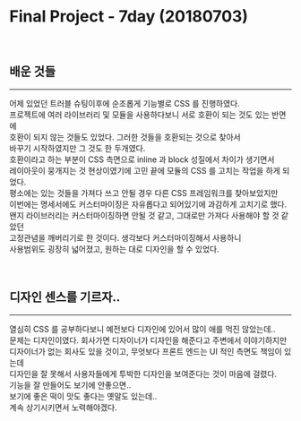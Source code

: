 # Final Project - 7day (20180703)

<br>

## 배운 것들

---

어제 있었던 트러블 슈팅이후에 순조롭게 기능별로 CSS 를 진행하였다.<br>
프로젝트에 여러 라이브러리 및 모듈을 사용하다보니 서로 호환이 되는 것도 있는 반면에<br>
호환이 되지 않는 것들도 있었다. 그러한 것들을 호환되는 것으로 찾아서<br>
바꾸기 시작하였지만 그 것도 한 두개였다.<br>
호환이라고 하는 부분이 CSS 측면으로 inline 과 block 성질에서 차이가 생기면서<br>
레이아웃이 뭉개지는 것 현상이였기에 고민 끝에 모듈의 CSS 를 고치는 작업을 하게 되었다.<br>
평소에는 있는 것들을 가져다 쓰고 안될 경우 다른 CSS 프레임워크를 찾아보았지만<br>
이번에는 명세서에도 커스터마이징은 자유롭다고 되어있기에 과감하게 고치기로 했다.<br>
왠지 라이브러리는 커스터마이징하면 안될 것 같고, 그대로만 가져다 사용해야 할 것 같았던<br>
고정관념을 깨버리기로 한 것이다. 생각보다 커스터마이징해서 사용하니<br>
사용범위도 굉장히 넓어졌고, 원하는 대로 디자인을 할 수 있었다.<br>

<br>

## 디자인 센스를 기르자..

---

열심히 CSS 를 공부하다보니 예전보다 디자인에 있어서 많이 애를 먹진 않았는데..<br>
문제는 디자인이였다. 회사가면 디자이너가 디자인을 해준다고 주변에서 이야기하지만<br>
디자이너가 없는 회사도 있을 것이고, 무엇보다 프론트 엔드는 UI 적인 측면도 책임이 있는데<br>
디자인을 잘 못해서 사용자들에게 투박한 디자인을 보여준다는 것이 마음에 걸렸다.<br>
기능을 잘 만들어도 보기에 안좋으면..<br>
보기에 좋은 떡이 맛도 좋다는 옛말도 있는데..<br>
계속 상기시키면서 노력해야겠다.<br>
